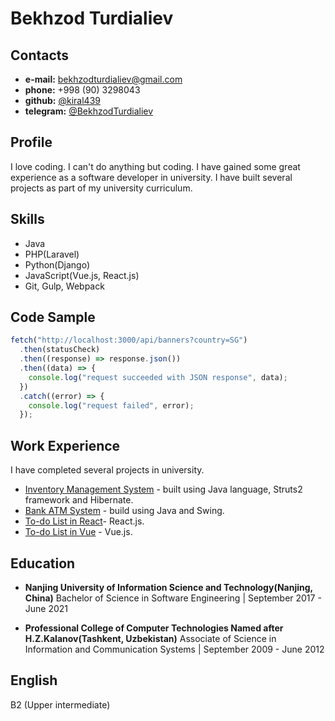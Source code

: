 # Bekhzod Turdialiev

## Contacts

- **e-mail:** [bekhzodturdialiev@gmail.com](mailto:bekhzodturdialiev@gmail.com)
- **phone:** +998 (90) 3298043
- **github:** [@kiral439](https://github.com/kiral439)
- **telegram:** [@BekhzodTurdialiev](https://t.me/BekhzodTurdialiev)

## Profile

I love coding. I can't do anything but coding. I have gained some great experience as a software developer in university. I have built several projects as part of my university curriculum.

<!-- I have gained some experience as a software developer in university. I have built a Student Management System, using pure HTML, CSS, JS and PHP and MySQL. Inventory Management System - Java(Struts2, hibernate, JSP). Bank ATM-machine system - Java(Swing). -->

## Skills

- Java
- PHP(Laravel)
- Python(Django)
- JavaScript(Vue.js, React.js)
- Git, Gulp, Webpack

## Code Sample

```javascript
fetch("http://localhost:3000/api/banners?country=SG")
  .then(statusCheck)
  .then((response) => response.json())
  .then((data) => {
    console.log("request succeeded with JSON response", data);
  })
  .catch((error) => {
    console.log("request failed", error);
  });
```

## Work Experience

I have completed several
projects in university.

- [Inventory Management System](https://github.com/kiral439/InventoryManagement) - built using Java language, Struts2 framework and Hibernate.
- [Bank ATM System](https://github.com/kiral439/Bank-App) - build using Java and Swing.
- [To-do List in React](https://github.com/kiral439/to-do-list-react)- React.js.
- [To-do List in Vue](https://github.com/kiral439/to-do-list-vue) - Vue.js.

## Education

- **Nanjing University of Information Science and Technology(Nanjing, China)**
  Bachelor of Science in Software Engineering | September 2017 - June 2021

- **Professional College of Computer Technologies Named after H.Z.Kalanov(Tashkent, Uzbekistan)**
  Associate of Science in Information and Communication Systems | September 2009 - June 2012

## English

B2 (Upper intermediate)
